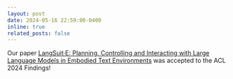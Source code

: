 ```yaml
---
layout: post
date: 2024-05-16 22:59:00-0400
inline: true
related_posts: false
---
```


Our paper [LangSuit·E: Planning, Controlling and Interacting with Large Language Models in Embodied Text Environments](https://openreview.net/forum?id=B3Z2c1ZGGzC) was accepted to the ACL 2024 Findings!

